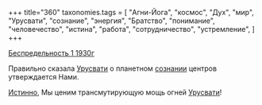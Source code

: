+++
title="360"
taxonomies.tags = [
 "Агни-Йога",
 "космос",
 "Дух",
 "мир",
 "Урусвати",
 "сознание",
 "энергия",
 "Братство",
 "понимание",
 "человечество",
 "истина",
 "работа",
 "сотрудничество",
 "устремление",
]
+++

[Беспредельность 1 1930г](/agni/1930)

Правильно сказала [Урусвати](/tags/Урусвати) о планетном [сознании](/tags/сотрудничество) центров утверждается Нами.   

[Истинно](/tags/истина), Мы ценим трансмутирующую мощь огней [Урусвати](/tags/Урусвати)!